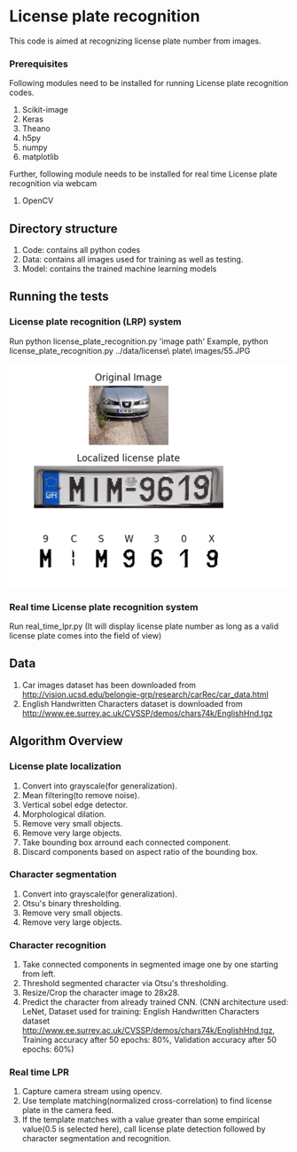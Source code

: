 # License plate recognition

This code is aimed at recognizing license plate number from images. 

### Prerequisites
Following modules need to be installed for running License plate recognition codes.
1.  Scikit-image
2.  Keras
3.  Theano
4.  h5py
5.  numpy
6.  matplotlib

Further, following module needs to be installed for real time License plate recognition via webcam
1.  OpenCV

## Directory structure
1.  Code: contains all python codes
2.  Data: contains all images used for training as well as testing.
3.  Model: contains the trained machine learning models

## Running the tests

### License plate recognition (LRP) system
Run python license_plate_recognition.py 'image path'
Example, python license_plate_recognition.py ../data/license\ plate\ images/55.JPG

![alt text](https://github.com/SrishtiGautam/license_plate_recognition/blob/master/example.png)

### Real time License plate recognition system
Run real_time_lpr.py 
(It will display license plate number as long as a valid license plate comes into the field of view)

## Data

1. Car images dataset has been downloaded from http://vision.ucsd.edu/belongie-grp/research/carRec/car_data.html
2. English Handwritten Characters dataset is downloaded from http://www.ee.surrey.ac.uk/CVSSP/demos/chars74k/EnglishHnd.tgz


## Algorithm Overview
### License plate localization
1. Convert into grayscale(for generalization).
2. Mean filtering(to remove noise).
3. Vertical sobel edge detector.
4. Morphological dilation.
5. Remove very small objects.
6. Remove very large objects.
7. Take bounding box arround each connected component.
8. Discard components based on aspect ratio of the bounding box.


### Character segmentation
1. Convert into grayscale(for generalization).
2. Otsu's binary thresholding.
3. Remove very small objects.
4. Remove very large objects.


### Character recognition
1. Take connected components in segmented image one by one starting from left.
2. Threshold segmented character via Otsu's thresholding.
3. Resize/Crop the character image to 28x28.
4. Predict the character from already trained CNN. (CNN architecture used: LeNet, Dataset used for training: English Handwritten Characters dataset http://www.ee.surrey.ac.uk/CVSSP/demos/chars74k/EnglishHnd.tgz, Training accuracy after 50 epochs: 80%, Validation accuracy after 50 epochs: 60%)


### Real time LPR
1. Capture camera stream using opencv.
2. Use template matching(normalized cross-correlation) to find license plate in the camera feed. 
3. If the template matches with a value greater than some empirical value(0.5 is selected here), call license plate detection followed by character segmentation and recognition.


